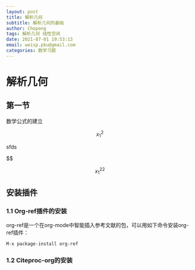 ```yaml
---
layout: post
title: 解析几何
subtitle: 解析几何的基础
author: Chopong
tags: 解析几何 线性空间
date: 2021-07-01 19:53:13
email: weisp.pku@gmail.com
categories: 数学习题
---
```


# 解析几何 #


## 第一节 ##

数学公式的建立

$$ x_1^2 $$

sfds

$$

$$ x_{1}^{22} $$

## 安装插件 ##

### 1.1 Org-ref插件的安装 ###

org-ref是一个在org-mode中智能插入参考文献的包，可以用如下命令安装org-ref插件：

```lisp
M-x package-install org-ref
```

### 1.2 Citeproc-org的安装 ###





